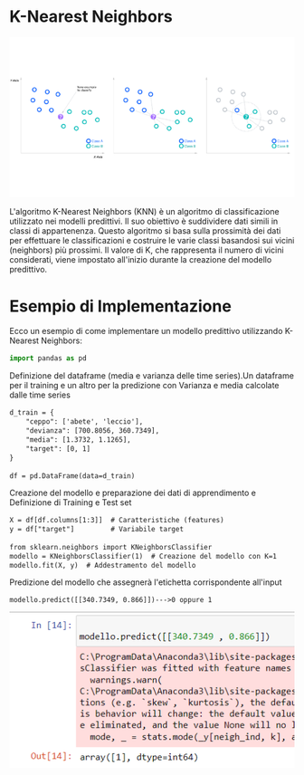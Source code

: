# K-Nearest Neighbors
![](/KNN.png)

L'algoritmo K-Nearest Neighbors (KNN) è un algoritmo di classificazione utilizzato nei modelli predittivi. Il suo obiettivo è suddividere dati simili in classi di appartenenza. Questo algoritmo si basa sulla prossimità dei dati per effettuare le classificazioni e costruire le varie classi basandosi sui vicini (neighbors) più prossimi. Il valore di K, che rappresenta il numero di vicini considerati, viene impostato all'inizio durante la creazione del modello predittivo.

# Esempio di Implementazione
Ecco un esempio di come implementare un modello predittivo utilizzando K-Nearest Neighbors:

```python
import pandas as pd
```
Definizione del dataframe (media e varianza delle time series).Un dataframe per il training e un altro per la predizione con Varianza e media calcolate dalle time series
```
d_train = {
    "ceppo": ['abete', 'leccio'],
    "devianza": [700.8056, 360.7349],
    "media": [1.3732, 1.1265],
    "target": [0, 1]
}

df = pd.DataFrame(data=d_train)
```
Creazione del modello e preparazione dei dati di apprendimento e Definizione di Training e Test set
```
X = df[df.columns[1:3]]  # Caratteristiche (features)
y = df["target"]         # Variabile target

from sklearn.neighbors import KNeighborsClassifier
modello = KNeighborsClassifier(1)  # Creazione del modello con K=1
modello.fit(X, y)  # Addestramento del modello
```
Predizione del modello che assegnerà l'etichetta corrispondente all'input 
```
modello.predict([[340.7349, 0.866]])--->0 oppure 1

```
![](23.png)
